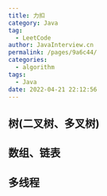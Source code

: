 ```yaml
---
title: 力扣
category: Java
tag: 
  - LeetCode
author: JavaInterview.cn
permalink: /pages/9a6c44/
categories: 
  - algorithm
tags: 
  - Java
date: 2022-04-21 22:12:56
---
```


## 树(二叉树、多叉树)

## 数组、链表

## 多线程